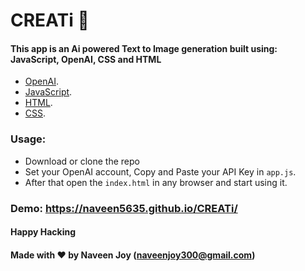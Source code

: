# CREATi 🚀

#### This app is an Ai powered Text to Image generation built using: JavaScript, OpenAI, CSS and HTML

- [OpenAI](https://platform.openai.com/docs/models).
- [JavaScript](https://www.javascript.com/).
- [HTML](https://html.com/).
- [CSS](https://www.css3.com/).

### Usage:
- Download or clone the repo
- Set your OpenAI account, Copy and Paste your API Key in `app.js`.
- After that open the `index.html` in any browser and start using it.

### Demo: https://naveen5635.github.io/CREATi/

#### Happy Hacking
#### Made with ❤️ by Naveen Joy (naveenjoy300@gmail.com)
